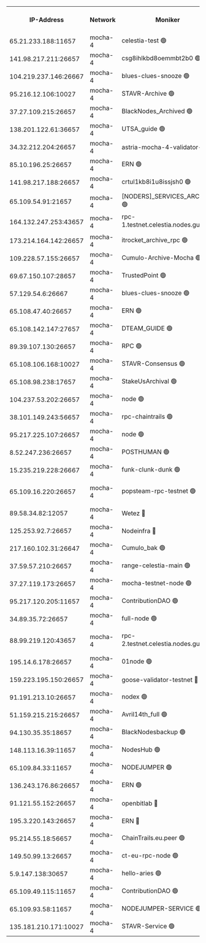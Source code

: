 


<table><tr><th>IP-Address</th><th>Network</th><th>Moniker</th><th>Latest Block Height</th><th>Earliest Block Height</th><th>Catching Up</th><th>Tx Index</th><th>Voting Power</th><th>Version</th><th>Scan Time</th></tr><tr><td>65.21.233.188:11657</td><td>mocha-4</td><td>celestia-test 🟢</td><td>3267742</td><td>0</td><td>False</td><td>on</td><td>0</td><td>3.0.0-mocha</td><td>2024-11-22T07:50:48.862325240UTC</td></tr><tr><td>141.98.217.211:26657</td><td>mocha-4</td><td>csg8ihlkbd8oemmbt2b0 🟢</td><td>3267714</td><td>1</td><td>False</td><td>on</td><td>0</td><td></td><td>2024-11-22T07:48:20.100181687UTC</td></tr><tr><td>104.219.237.146:26667</td><td>mocha-4</td><td>blues-clues-snooze 🟢</td><td>3140052</td><td>1</td><td>False</td><td>off</td><td>0</td><td>2.2.0</td><td>2024-11-22T07:48:20.890224278UTC</td></tr><tr><td>95.216.12.106:10027</td><td>mocha-4</td><td>STAVR-Archive 🟢</td><td>3267714</td><td>1</td><td>False</td><td>on</td><td>0</td><td>3.0.0-mocha</td><td>2024-11-22T07:48:23.517456587UTC</td></tr><tr><td>37.27.109.215:26657</td><td>mocha-4</td><td>BlackNodes_Archived 🟢</td><td>3267715</td><td>1</td><td>False</td><td>off</td><td>0</td><td>3.0.0-mocha</td><td>2024-11-22T07:48:28.180263197UTC</td></tr><tr><td>138.201.122.61:36657</td><td>mocha-4</td><td>UTSA_guide 🟢</td><td>3267716</td><td>1</td><td>False</td><td>on</td><td>0</td><td>3.0.0-mocha</td><td>2024-11-22T07:48:32.786431190UTC</td></tr><tr><td>34.32.212.204:26657</td><td>mocha-4</td><td>astria-mocha-4-validator-1 🔴</td><td>3267716</td><td>1</td><td>False</td><td>on</td><td>10509044</td><td>3.0.0-mocha</td><td>2024-11-22T07:48:33.144320802UTC</td></tr><tr><td>85.10.196.25:26657</td><td>mocha-4</td><td>ERN 🟢</td><td>3267717</td><td>1</td><td>False</td><td>on</td><td>0</td><td>3.0.0-mocha</td><td>2024-11-22T07:48:38.219345914UTC</td></tr><tr><td>141.98.217.188:26657</td><td>mocha-4</td><td>crtul1kb8i1u8issjsh0 🟢</td><td>3267719</td><td>1</td><td>False</td><td>on</td><td>0</td><td></td><td>2024-11-22T07:48:47.919306311UTC</td></tr><tr><td>65.109.54.91:21657</td><td>mocha-4</td><td>[NODERS]_SERVICES_ARCHIVE 🟢</td><td>3140052</td><td>1</td><td>False</td><td>on</td><td>0</td><td>2.3.1</td><td>2024-11-22T07:49:08.145644153UTC</td></tr><tr><td>164.132.247.253:43657</td><td>mocha-4</td><td>rpc-1.testnet.celestia.nodes.guru 🟢</td><td>3267725</td><td>1</td><td>False</td><td>on</td><td>0</td><td>3.0.0-mocha</td><td>2024-11-22T07:49:19.275066383UTC</td></tr><tr><td>173.214.164.142:26657</td><td>mocha-4</td><td>itrocket_archive_rpc 🟢</td><td>3267726</td><td>1</td><td>False</td><td>on</td><td>0</td><td>3.0.0-mocha</td><td>2024-11-22T07:49:22.793828622UTC</td></tr><tr><td>109.228.57.155:26657</td><td>mocha-4</td><td>Cumulo-Archive-Mocha 🟢</td><td>3267728</td><td>1</td><td>False</td><td>on</td><td>0</td><td>3.0.0-mocha</td><td>2024-11-22T07:49:35.940581435UTC</td></tr><tr><td>69.67.150.107:28657</td><td>mocha-4</td><td>TrustedPoint 🟢</td><td>3267729</td><td>1</td><td>False</td><td>on</td><td>0</td><td>3.0.0-mocha</td><td>2024-11-22T07:49:39.021720967UTC</td></tr><tr><td>57.129.54.6:26667</td><td>mocha-4</td><td>blues-clues-snooze 🟢</td><td>3140052</td><td>1</td><td>False</td><td>off</td><td>0</td><td>2.2.0</td><td>2024-11-22T07:49:43.993150391UTC</td></tr><tr><td>65.108.47.40:26657</td><td>mocha-4</td><td>ERN 🟢</td><td>3267734</td><td>1</td><td>False</td><td>on</td><td>0</td><td>3.0.0-mocha</td><td>2024-11-22T07:50:02.091075263UTC</td></tr><tr><td>65.108.142.147:27657</td><td>mocha-4</td><td>DTEAM_GUIDE 🟢</td><td>3267737</td><td>1</td><td>False</td><td>on</td><td>0</td><td>3.0.0-mocha</td><td>2024-11-22T07:50:20.236678467UTC</td></tr><tr><td>89.39.107.130:26657</td><td>mocha-4</td><td>RPC 🟢</td><td>3267737</td><td>1</td><td>False</td><td>on</td><td>0</td><td>3.0.0-mocha</td><td>2024-11-22T07:50:20.692264997UTC</td></tr><tr><td>65.108.106.168:10027</td><td>mocha-4</td><td>STAVR-Consensus 🟢</td><td>3267742</td><td>1</td><td>False</td><td>on</td><td>0</td><td>3.0.0-mocha</td><td>2024-11-22T07:50:43.190101038UTC</td></tr><tr><td>65.108.98.238:17657</td><td>mocha-4</td><td>StakeUsArchival 🟢</td><td>3267743</td><td>1</td><td>False</td><td>off</td><td>0</td><td>3.0.0-mocha</td><td>2024-11-22T07:50:51.510997206UTC</td></tr><tr><td>104.237.53.202:26657</td><td>mocha-4</td><td>node 🟢</td><td>3267744</td><td>1</td><td>False</td><td>on</td><td>0</td><td>3.0.0-mocha</td><td>2024-11-22T07:50:55.046029740UTC</td></tr><tr><td>38.101.149.243:56657</td><td>mocha-4</td><td>rpc-chaintrails 🟢</td><td>3267745</td><td>1</td><td>False</td><td>on</td><td>0</td><td>3.0.0-mocha</td><td>2024-11-22T07:50:58.598686695UTC</td></tr><tr><td>95.217.225.107:26657</td><td>mocha-4</td><td>node 🟢</td><td>3267745</td><td>1</td><td>False</td><td>on</td><td>0</td><td>3.0.0-mocha</td><td>2024-11-22T07:50:59.639862853UTC</td></tr><tr><td>8.52.247.236:26657</td><td>mocha-4</td><td>POSTHUMAN 🟢</td><td>3267746</td><td>1</td><td>False</td><td>on</td><td>0</td><td>3.0.0-mocha</td><td>2024-11-22T07:51:04.642387597UTC</td></tr><tr><td>15.235.219.228:26667</td><td>mocha-4</td><td>funk-clunk-dunk 🟢</td><td>3140052</td><td>1</td><td>False</td><td>off</td><td>0</td><td>2.2.0</td><td>2024-11-22T07:51:15.009476535UTC</td></tr><tr><td>65.109.16.220:26657</td><td>mocha-4</td><td>popsteam-rpc-testnet 🟢</td><td>3267749</td><td>1</td><td>False</td><td>on</td><td>0</td><td>3.0.0-mocha-1-g4b0ba943</td><td>2024-11-22T07:51:20.215140230UTC</td></tr><tr><td>89.58.34.82:12057</td><td>mocha-4</td><td>Wetez 🔴</td><td>3267754</td><td>1</td><td>False</td><td>off</td><td>148501</td><td>3.0.0-mocha</td><td>2024-11-22T07:51:44.555878710UTC</td></tr><tr><td>125.253.92.7:26657</td><td>mocha-4</td><td>Nodeinfra 🔴</td><td>3267720</td><td>2070001</td><td>False</td><td>on</td><td>500001</td><td>3.0.0-mocha</td><td>2024-11-22T07:48:51.019944116UTC</td></tr><tr><td>217.160.102.31:26647</td><td>mocha-4</td><td>Cumulo_bak 🟢</td><td>3267740</td><td>2300001</td><td>False</td><td>on</td><td>0</td><td>3.0.0-mocha</td><td>2024-11-22T07:50:36.136649915UTC</td></tr><tr><td>37.59.57.210:26657</td><td>mocha-4</td><td>range-celestia-main 🟢</td><td>3267754</td><td>2589477</td><td>False</td><td>off</td><td>0</td><td>3.0.0-mocha</td><td>2024-11-22T07:51:44.925182675UTC</td></tr><tr><td>37.27.119.173:26657</td><td>mocha-4</td><td>mocha-testnet-node 🟢</td><td>3267742</td><td>2631379</td><td>False</td><td>on</td><td>0</td><td>3.0.0-mocha</td><td>2024-11-22T07:50:42.738430774UTC</td></tr><tr><td>95.217.120.205:11657</td><td>mocha-4</td><td>ContributionDAO 🟢</td><td>3267745</td><td>2723055</td><td>False</td><td>on</td><td>0</td><td>3.0.0-mocha</td><td>2024-11-22T07:50:57.709843535UTC</td></tr><tr><td>34.89.35.72:26657</td><td>mocha-4</td><td>full-node 🟢</td><td>3140052</td><td>2766149</td><td>False</td><td>on</td><td>0</td><td>2.1.2</td><td>2024-11-22T07:51:09.646593069UTC</td></tr><tr><td>88.99.219.120:43657</td><td>mocha-4</td><td>rpc-2.testnet.celestia.nodes.guru 🟢</td><td>3267740</td><td>2866275</td><td>False</td><td>on</td><td>0</td><td>3.0.0-mocha-1-g4b0ba943</td><td>2024-11-22T07:50:35.613027301UTC</td></tr><tr><td>195.14.6.178:26657</td><td>mocha-4</td><td>01node 🟢</td><td>3267735</td><td>2943001</td><td>False</td><td>on</td><td>0</td><td>3.0.0-mocha</td><td>2024-11-22T07:50:06.892533271UTC</td></tr><tr><td>159.223.195.150:26657</td><td>mocha-4</td><td>goose-validator-testnet 🔴</td><td>3267749</td><td>2944088</td><td>False</td><td>on</td><td>4017</td><td>3.0.0-mocha</td><td>2024-11-22T07:51:23.499730283UTC</td></tr><tr><td>91.191.213.10:26657</td><td>mocha-4</td><td>nodex 🟢</td><td>3267725</td><td>2954501</td><td>False</td><td>off</td><td>0</td><td>3.0.0-mocha</td><td>2024-11-22T07:49:20.033324000UTC</td></tr><tr><td>51.159.215.215:26657</td><td>mocha-4</td><td>Avril14th_full 🟢</td><td>3267735</td><td>3022001</td><td>False</td><td>on</td><td>0</td><td>3.0.0-mocha</td><td>2024-11-22T07:50:11.495537164UTC</td></tr><tr><td>94.130.35.35:18657</td><td>mocha-4</td><td>BlackNodesbackup 🟢</td><td>3267755</td><td>3099501</td><td>False</td><td>on</td><td>0</td><td>3.0.0-mocha</td><td>2024-11-22T07:51:52.253291295UTC</td></tr><tr><td>148.113.16.39:11657</td><td>mocha-4</td><td>NodesHub 🟢</td><td>3267731</td><td>3146796</td><td>False</td><td>on</td><td>0</td><td>3.0.0-mocha</td><td>2024-11-22T07:49:46.954241827UTC</td></tr><tr><td>65.109.84.33:11657</td><td>mocha-4</td><td>NODEJUMPER 🟢</td><td>3267745</td><td>3214501</td><td>False</td><td>off</td><td>0</td><td>3.0.0-mocha</td><td>2024-11-22T07:50:59.091702658UTC</td></tr><tr><td>136.243.176.86:26657</td><td>mocha-4</td><td>ERN 🟢</td><td>3267744</td><td>3217501</td><td>False</td><td>off</td><td>0</td><td>3.0.0-mocha</td><td>2024-11-22T07:50:53.963561233UTC</td></tr><tr><td>91.121.55.152:26657</td><td>mocha-4</td><td>openbitlab 🔴</td><td>3267718</td><td>3219298</td><td>False</td><td>off</td><td>501058</td><td>3.0.0-mocha</td><td>2024-11-22T07:48:43.162101302UTC</td></tr><tr><td>195.3.220.143:26657</td><td>mocha-4</td><td>ERN 🔴</td><td>3267718</td><td>3237501</td><td>False</td><td>off</td><td>100045</td><td>3.0.0-mocha</td><td>2024-11-22T07:48:42.760724804UTC</td></tr><tr><td>95.214.55.18:56657</td><td>mocha-4</td><td>ChainTrails.eu.peer 🟢</td><td>3267717</td><td>3249501</td><td>False</td><td>on</td><td>0</td><td>3.0.0-mocha</td><td>2024-11-22T07:48:35.734196672UTC</td></tr><tr><td>149.50.99.13:26657</td><td>mocha-4</td><td>ct-eu-rpc-node 🟢</td><td>3267746</td><td>3249501</td><td>False</td><td>on</td><td>0</td><td>3.0.0-mocha</td><td>2024-11-22T07:51:05.094083978UTC</td></tr><tr><td>5.9.147.138:30657</td><td>mocha-4</td><td>hello-aries 🟢</td><td>3267727</td><td>3264501</td><td>False</td><td>off</td><td>0</td><td>3.0.0-mocha</td><td>2024-11-22T07:49:29.311997524UTC</td></tr><tr><td>65.109.49.115:11657</td><td>mocha-4</td><td>ContributionDAO 🟢</td><td>3267729</td><td>3265025</td><td>False</td><td>off</td><td>0</td><td>3.0.0-mocha</td><td>2024-11-22T07:49:39.495631102UTC</td></tr><tr><td>65.109.93.58:11657</td><td>mocha-4</td><td>NODEJUMPER-SERVICE 🟢</td><td>3267755</td><td>3265400</td><td>False</td><td>off</td><td>0</td><td>3.0.0-mocha</td><td>2024-11-22T07:51:51.886409619UTC</td></tr><tr><td>135.181.210.171:10027</td><td>mocha-4</td><td>STAVR-Service 🟢</td><td>3267742</td><td>3266001</td><td>False</td><td>on</td><td>0</td><td>3.0.0-mocha</td><td>2024-11-22T07:50:48.240971630UTC</td></tr></table>